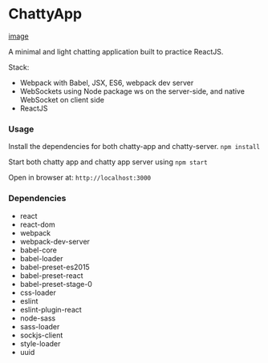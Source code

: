 # ChattyApp

[image]("https://i.imgur.com/YC7Ic8G.png")

A minimal and light chatting application built to practice ReactJS.

Stack:

- Webpack with Babel, JSX, ES6, webpack dev server
- WebSockets using Node package ws on the server-side, and native WebSocket on client side
- ReactJS

### Usage

Install the dependencies for both chatty-app and chatty-server. `npm install`

Start both chatty app and chatty app server using `npm start`

Open in browser at: `http://localhost:3000`

### Dependencies

- react
- react-dom
- webpack
- webpack-dev-server
- babel-core
- babel-loader
- babel-preset-es2015
- babel-preset-react
- babel-preset-stage-0
- css-loader
- eslint
- eslint-plugin-react
- node-sass
- sass-loader
- sockjs-client
- style-loader
- uuid
